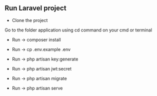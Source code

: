 ## Run Laravel project

- Clone the project

Go to the folder application using cd command on your cmd or terminal

- Run -> composer install

- Run -> cp .env.example .env

- Run -> php artisan key:generate

- Run -> php artisan jwt:secret

- Run -> php artisan migrate

- Run -> php artisan serve
